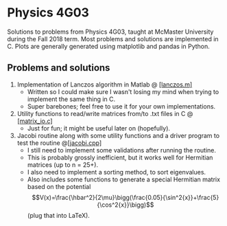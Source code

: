 # Physics 4G03
Solutions to problems from Physics 4G03, taught at McMaster University during the Fall 2018 term. Most problems and solutions are implemented in C. Plots are generally generated using matplotlib and pandas in Python.

## Problems and solutions

1. Implementation of Lanczos algorithm in Matlab @ [[lanczos.m]](https://github.com/brindavenkataramani/4G03/blob/master/lanczos.m)
    * Written so I could make sure I wasn't losing my mind when trying to implement the same thing in C.
    * Super barebones; feel free to use it for your own implementations.
2. Utility functions to read/write matrices from/to .txt files in C @ [[matrix_io.c]](https://github.com/brindavenkataramani/4G03/blob/master/matrix_io.c)
    * Just for fun; it might be useful later on (hopefully).
3. Jacobi routine along with some utility functions and a driver program to test the routine @[[jacobi.cpp]](https://github.com/brindavenkataramani/4G03/blob/master/jacobi.cpp)
    * I still need to implement some validations after running the routine.
    * This is probably grossly inefficient, but it works well for Hermitian matrices (up to n = 25+).
    * I also need to implement a sorting method, to sort eigenvalues.
    * Also includes some functions to generate a special Hermitian matrix based on the potential $$V(x)=\frac{\hbar^2}{2\mu}\bigg(\frac{0.05}{\sin^2{x}}+\frac{5}{\cos^2{x}}\bigg)$$ (plug that into LaTeX).
